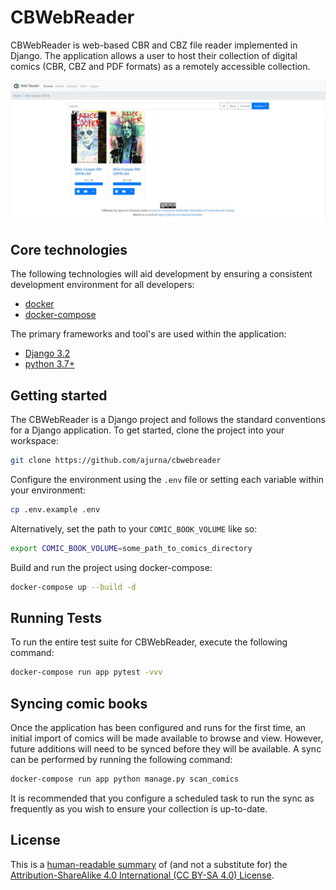 # CBWebReader 

CBWebReader is web-based CBR and CBZ file reader implemented in Django. The application allows a user to host their collection of digital comics (CBR, CBZ and PDF formats) as a remotely accessible collection.

![CBWebReader Screenshot](assets/cbwebreader.jpg)

## Core technologies

The following technologies will aid development by ensuring a consistent development environment for all developers:

- [docker](https://www.docker.com/get-started)
- [docker-compose](https://docs.docker.com/compose/gettingstarted/)

The primary frameworks and tool's are used within the application:

- [Django 3.2](https://www.djangoproject.com/)
- [python 3.7+](https://www.python.org/)

## Getting started

The CBWebReader is a Django project and follows the standard conventions for a Django application. To get started, clone the project into your workspace:

```bash
git clone https://github.com/ajurna/cbwebreader
```

Configure the environment using the `.env` file or setting each variable within your environment:

```bash
cp .env.example .env
```

Alternatively, set the path to your `COMIC_BOOK_VOLUME` like so:

```bash
export COMIC_BOOK_VOLUME=some_path_to_comics_directory
```

Build and run the project using docker-compose:

```bash
docker-compose up --build -d
```

## Running Tests

To run the entire test suite for CBWebReader, execute the following command:

```bash
docker-compose run app pytest -vvv
```

## Syncing comic books

Once the application has been configured and runs for the first time, an initial import of comics will be made available to browse and view. However, future additions will need to be synced before they will be available. A sync can be performed by running the following command:

```bash
docker-compose run app python manage.py scan_comics
```

It is recommended that you configure a scheduled task to run the sync as frequently as you wish to ensure your collection is up-to-date.

## License

This is a [human-readable summary](https://creativecommons.org/licenses/by-sa/4.0/) of (and not a substitute for) the [Attribution-ShareAlike 4.0 International (CC BY-SA 4.0) License]("https://creativecommons.org/licenses/by-sa/4.0/legalcode").
